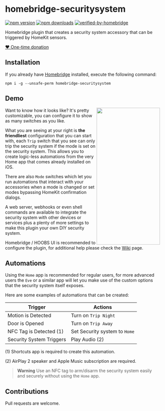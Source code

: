 # homebridge-securitysystem

[![npm version](https://badgen.net/npm/v/homebridge-securitysystem)](https://www.npmjs.com/package/homebridge-securitysystem)
[![npm downloads](https://badgen.net/npm/dt/homebridge-securitysystem)](https://www.npmjs.com/package/homebridge-securitysystem)
[![verified-by-homebridge](https://badgen.net/badge/homebridge/verified/purple)](https://github.com/homebridge/homebridge/wiki/Verified-Plugins)

Homebridge plugin that creates a security system accessory that can be triggered by HomeKit sensors.

[❤️ One-time donation](https://paypal.me/miguelripoll23)

## Installation

If you already have [Homebridge](https://github.com/homebridge/homebridge) installed, execute the following command:

`npm i -g --unsafe-perm homebridge-securitysystem`

## Demo

<div align="left">
  <img align="right" width="206" height="445" src="https://i.imgur.com/fVizVtp.gif">
  <p>Want to know how it looks like? It's pretty customizable, you can configure it to show as many switches as you like.</p>
  <p>What you are seeing at your right is <b>the friendliest</b> configuration that you can start with, each <code>Trip</code> switch that you see can only trip the security system if the mode is set on the security system. This allows you to create logic-less automations from the very Home app that comes already installed on iOS.</p>
  <p>There are also <code>Mode</code> switches which let you run automations that interact with your accessories when a mode is changed or set modes bypassing HomeKit confirmation dialogs.</p>
  <p>A web server, webhooks or even shell commands are available to integrate the security system with other devices or services plus a plenty of more settings to make this plugin your own DIY security system.</p>
  <p>Homebridge / HOOBS UI is recommended to configure the plugin, for additional help please check the <a href="https://github.com/MiguelRipoll23/homebridge-securitysystem/wiki">Wiki</a> page.</p>
</div>

## Automations

Using the `Home` app is recommended for regular users, for more advanced users the `Eve` or a similar app will let you make use of the custom options that the security system itself exposes.

Here are some examples of automations that can be created:

| Trigger                  | Actions                       |
| ------------------------ | ----------------------------- |
| Motion is Detected       | Turn on `Trip Night`          |
| Door is Opened           | Turn on `Trip Away`           |
| NFC Tag is Detected (1)  | Set Security system to `Home` |
| Security System Triggers | Play Audio (2)                |

(1) Shortcuts app is required to create this automation.

(2) AirPlay 2 speaker and Apple Music subscription are required.

> **Warning**
> Use an NFC tag to arm/disarm the security system easily and securely without using the `Home` app.

## Contributions

Pull requests are welcome.
